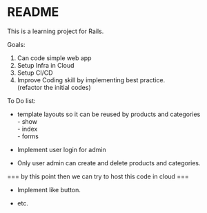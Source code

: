 # README

This is a learning project for Rails.

Goals:
1. Can code simple web app
2. Setup Infra in Cloud
3. Setup CI/CD
3. Improve Coding skill by implementing best practice.  
(refactor the initial codes)

To Do list:

* template layouts so it can be reused by products and categories  
        - show  
        - index  
        - forms  

* Implement user login for admin

* Only user admin can create and delete products and categories.

=== by this point then we can try to host this code in cloud ===

* Implement like button.

* etc.